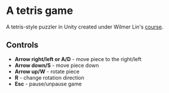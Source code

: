 # A tetris game

A tetris-style puzzler in Unity created under Wilmer Lin's [course](https://www.udemy.com/course/make-a-tetris-style-puzzler-in-unity/).

## Controls

 - **Arrow right/left or A/D** - move piece to the right/left
 - **Arrow down/S** - move piece down
 - **Arrow up/W** - rotate piece
 - **R** - change rotation direction
 - **Esc** - pause/unpause game
